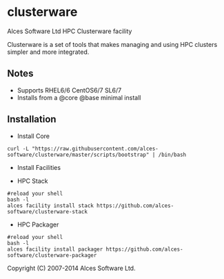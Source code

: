 clusterware
===========

Alces Software Ltd HPC Clusterware facility

Clusterware is a set of tools that makes managing and using HPC clusters simpler and more integrated. 

Notes
-----

* Supports RHEL6/6 CentOS6/7 SL6/7
* Installs from a @core @base minimal install

Installation
------------

* Install Core

```
curl -L "https://raw.githubusercontent.com/alces-software/clusterware/master/scripts/bootstrap" | /bin/bash
```

* Install Facilities
 
 - HPC Stack
```
#reload your shell
bash -l
alces facility install stack https://github.com/alces-software/clusterware-stack
```

 - HPC Packager
```
#reload your shell
bash -l
alces facility install packager https://github.com/alces-software/clusterware-packager
```

Copyright (C) 2007-2014 Alces Software Ltd.
